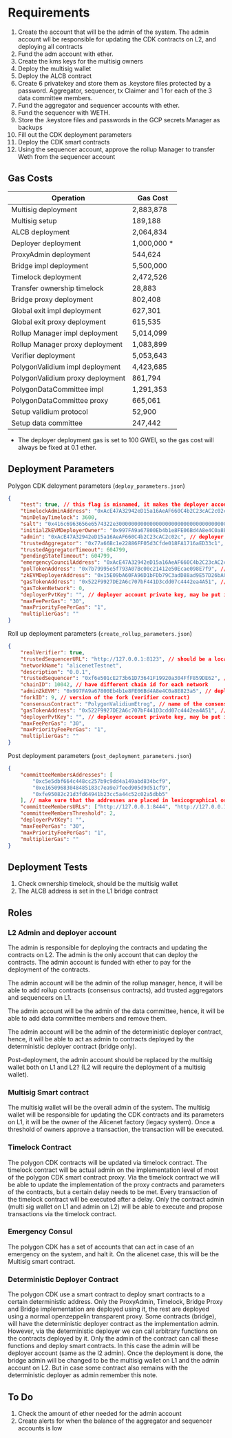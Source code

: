 # Requirements

1. Create the account that will be the admin of the system. The admin account wll be responsible for updating the CDK contracts on L2, and deploying all contracts
2. Fund the adm account with ether.
3. Create the kms keys for the multisig owners
4. Deploy the multisig wallet
5. Deploy the ALCB contract
6. Create 6 privatekey and store them as .keystore files protected by a password. Aggregator, sequencer, tx Claimer and 1 for each of the 3 data committee members.
7. Fund the aggregator and sequencer accounts with ether.
8. Fund the sequencer with WETH.
9. Store the .keystore files and passwords in the GCP secrets Manager as backups
10. Fill out the CDK deployment parameters
11. Deploy the CDK smart contracts
12. Using the sequencer account, approve the rollup Manager to transfer Weth from the sequencer account


## Gas Costs

| Operation                        | Gas Cost    |
| -------------------------------- | ----------- |
| Multisig deployment              | 2,883,878   |
| Multisig setup                   | 189,188     |
| ALCB deployment                  | 2,064,834   |
| Deployer deployment              | 1,000,000 * |
| ProxyAdmin deployment            | 544,624     |
| Bridge impl deployment           | 5,500,000   |
| Timelock deployment              | 2,472,526   |
| Transfer ownership timelock      | 28,883      |
| Bridge proxy deployment          | 802,408     |
| Global exit impl deployment      | 627,301     |
| Global exit proxy deployment     | 615,535     |
| Rollup Manager impl deployment   | 5,014,099   |
| Rollup Manager proxy deployment  | 1,083,899   |
| Verifier deployment              | 5,053,643   |
| PolygonValidium impl deployment  | 4,423,685   |
| PolygonValidium proxy deployment | 861,794     |
| PolygonDataCommittee impl        | 1,291,353   |
| PolygonDataCommittee proxy       | 665,061     |
| Setup validium protocol          | 52,900      |
| Setup data committee             | 247,442     |


* The deployer deployment gas is set to 100 GWEI, so the gas cost will always be fixed at 0.1 ether.

## Deployment Parameters

Polygon CDK deloyment parameters (`deploy_parameters.json`)

```json
{
    "test": true, // this flag is misnamed, it makes the deployer account the default admin of the rollupmanager contract, we need this in order to deploy the rollup contract
    "timelockAdminAddress": "0xAcE47A32942eD15a16AeAF660C4b2C23cAC2c02c", // multisig
    "minDelayTimelock": 3600,
    "salt": "0x416c6963656e6574322e30000000000000000000000000000000000000000000", // bytes32 of 'Alicenet2.0'
    "initialZkEVMDeployerOwner": "0x997FA9a67800Eb4b1e8FE06Bd4A8e4C0a8E823a5", // deployer account
    "admin": "0xAcE47A32942eD15a16AeAF660C4b2C23cAC2c02c", // deployer account
    "trustedAggregator": "0x77a66Bc1e22886FF05d3Cfde018FA1716aED33c1", //aggregator account
    "trustedAggregatorTimeout": 604799,
    "pendingStateTimeout": 604799,
    "emergencyCouncilAddress": "0xAcE47A32942eD15a16AeAF660C4b2C23cAC2c02c", // multisig
    "polTokenAddress": "0x7b79995e5f793A07Bc00c21412e50Ecae098E7f9", // WETH
    "zkEVMDeployerAddress": "0x15E09bA60FA96D1bFDb79C3adD88ad9E57D26bA0", // deterministic deployer, auto generated
    "gasTokenAddress": "0x522F9927DE2A6c707bF441D3cdd07c4442ea4A51", // ALCB
    "gasTokenNetwork": 0,
    "deployerPvtKey": "", // deployer account private key, may be put in the environment variable or hardhat config
    "maxFeePerGas": "30",
    "maxPriorityFeePerGas": "1",
    "multiplierGas": ""
}
```

Roll up deployment parameters (`create_rollup_parameters.json`)

```json
{
    "realVerifier": true,
    "trustedSequencerURL": "http://127.0.0.1:8123", // should be a localhost since we will be using consul service mesh data connect
    "networkName": "alicenetTestnet",
    "description": "0.0.1",
    "trustedSequencer": "0xf6e501cE273b61D73641F19920a304FfF859DE62", // sequencer account
    "chainID": 10042, // have different chain id for each network
    "adminZkEVM": "0x997FA9a67800Eb4b1e8FE06Bd4A8e4C0a8E823a5", // deployer account
    "forkID": 9, // version of the fork (verifier contract)
    "consensusContract": "PolygonValidiumEtrog", // name of the consensus contract
    "gasTokenAddress": "0x522F9927DE2A6c707bF441D3cdd07c4442ea4A51", // ALCB
    "deployerPvtKey": "", // deployer account private key, may be put in the environment variable or hardhat config
    "maxFeePerGas": "30",
    "maxPriorityFeePerGas": "1",
    "multiplierGas": ""
}
```

Post deployment parameters (`post_deployment_parameters.json`)

```json
{
    "committeeMembersAddresses": [
        "0xc5e5dbf664c448cc257b9c9dd4a149abd834bcf9",
        "0xe16509683048485183c7ea9e7feed905d9d51cf9",
        "0xfe95082c21d3fd64941b23cc5a44c52c02a5dbb5"
    ], // make sure that the addresses are placed in lexicographical order
    "committeeMembersURLs": ["http://127.0.0.1:8444", "http://127.0.0.1:8445", "http://127.0.0.1:8446"],
    "committeeMembersThreshold": 2,
    "deployerPvtKey": "",
    "maxFeePerGas": "30",
    "maxPriorityFeePerGas": "1",
    "multiplierGas": ""
}
```

## Deployment Tests

1. Check ownership timelock, should be the multisig wallet
2. The ALCB address is set in the L1 bridge contract


## Roles

### L2 Admin and deployer account

The admin is responsible for deploying the contracts and updating the contracts on L2. The admin is the only account that can deploy the contracts. The admin account is funded with ether to pay for the deployment of the contracts.

The admin account will be the admin of the rollup manager, hence, it will be able to add rollup contracts (consensus contracts), add trusted aggregators and sequencers on L1.

The admin account will be the admin of the data committee, hence, it will be able to add data committee members and remove them.

The admin account will be the admin of the deterministic deployer contract, hence, it will be able to act as admin to contracts deployed by the deterministic deployer contract (bridge only).

Post-deployment, the admin account should be replaced by the multisig wallet both on L1 and L2? (L2 will require the deployment of a multisig wallet).

### Multisig Smart contract

The multisig wallet will be the overall admin of the system. The multisig wallet will be responsible for updating the CDK contracts and its parameters on L1, it will be the owner of the Alicenet factory (legacy system). Once a threshold of owners approve a transaction, the transaction will be executed.

### Timelock Contract

The polygon CDK contracts will be updated via timelock contract. The timelock contract will be actual admin on the implementation level of most of the polygon CDK smart contract proxy. Via the timelock contract we will be able to update the implementation of the proxy contracts and parameters of the contracts, but a certain delay needs to be met. Every transaction of the timelock contract will be executed after a delay. Only the contract admin (multi sig wallet on L1 and admin on L2) will be able to execute and propose transactions via the timelock contract.

### Emergency Consul

The polygon CDK has a set of accounts that can act in case of an emergency on the system, and halt it. On the alicenet case, this will be the Multisig smart contract.

### Deterministic Deployer Contract

The polygon CDK use a smart contract to deploy smart contracts to a certain deterministic address. Only the ProxyAdmin, Timelock, Bridge Proxy and Bridge implementation are deployed using it, the rest are deployed using a normal openzeppelin transparent proxy. Some contracts (bridge), will have the deterministic deployer contract as the implementation admin. However, via the deterministic deployer we can call arbitrary functions on the contracts deployed by it. Only the admin of the contract can call these functions and deploy smart contracts. In this case the admin will be deployer account (same as the l2 admin). Once the deployment is done, the bridge admin will be changed to be the multisig wallet on L1 and the admin account on L2. But in case some contract also remains with the deterministic deployer as admin remember this note.


## To Do
1. Check the amount of ether needed for the admin account
2. Create alerts for when the balance of the aggregator and sequencer accounts is low